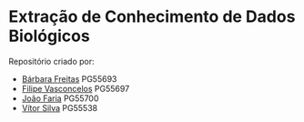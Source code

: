 # Extração de Conhecimento de Dados Biológicos

Repositório criado por:
- [Bárbara Freitas](https://github.com/barbarafreitas22) PG55693
- [Filipe Vasconcelos](https://github.com/Celos13) PG55697
- [João Faria](https://github.com/JohnnyFarians24) PG55700
- [Vítor Silva](https://github.com/VitorSilva-3) PG55538
